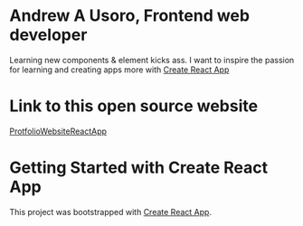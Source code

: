 # Andrew A Usoro, Frontend web developer

Learning new components & element kicks ass. I want to inspire the passion for learning and creating apps more with [Create React App](https://github.com/facebook/create-react-app)

# Link to this open source website 
[ProtfolioWebsiteReactApp]()































# Getting Started with Create React App

This project was bootstrapped with [Create React App](https://github.com/facebook/create-react-app).